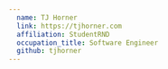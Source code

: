 ```yaml
---
  name: TJ Horner
  link: https://tjhorner.com
  affiliation: StudentRND
  occupation_title: Software Engineer
  github: tjhorner
---
```

